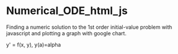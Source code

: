 # Numerical_ODE_html_js

Finding a numeric solution to the 1st order initial-value problem with javascript and plotting a graph with google chart.

y' = f(x, y), y(a)=alpha
